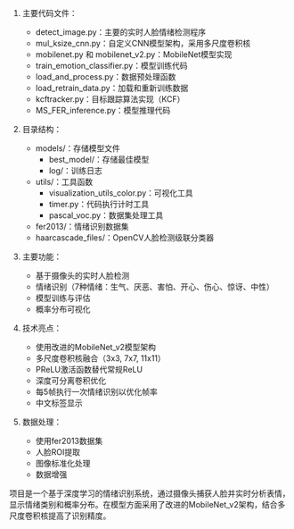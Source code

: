 1. 主要代码文件：
   - detect_image.py：主要的实时人脸情绪检测程序
   - mul_ksize_cnn.py：自定义CNN模型架构，采用多尺度卷积核
   - mobilenet.py 和 mobilenet_v2.py：MobileNet模型实现
   - train_emotion_classifier.py：模型训练代码
   - load_and_process.py：数据预处理函数
   - load_retrain_data.py：加载和重新训练数据
   - kcftracker.py：目标跟踪算法实现（KCF）
   - MS_FER_inference.py：模型推理代码

2. 目录结构：
   - models/：存储模型文件
     - best_model/：存储最佳模型
     - log/：训练日志
   - utils/：工具函数
     - visualization_utils_color.py：可视化工具
     - timer.py：代码执行计时工具
     - pascal_voc.py：数据集处理工具
   - fer2013/：情绪识别数据集
   - haarcascade_files/：OpenCV人脸检测级联分类器

3. 主要功能：
   - 基于摄像头的实时人脸检测
   - 情绪识别（7种情绪：生气、厌恶、害怕、开心、伤心、惊讶、中性）
   - 模型训练与评估
   - 概率分布可视化

4. 技术亮点：
   - 使用改进的MobileNet_v2模型架构
   - 多尺度卷积核融合（3x3, 7x7, 11x11）
   - PReLU激活函数替代常规ReLU
   - 深度可分离卷积优化
   - 每5帧执行一次情绪识别以优化帧率
   - 中文标签显示

5. 数据处理：
   - 使用fer2013数据集
   - 人脸ROI提取
   - 图像标准化处理
   - 数据增强

项目是一个基于深度学习的情绪识别系统，通过摄像头捕获人脸并实时分析表情，显示情绪类别和概率分布。在模型方面采用了改进的MobileNet_v2架构，结合多尺度卷积核提高了识别精度。
